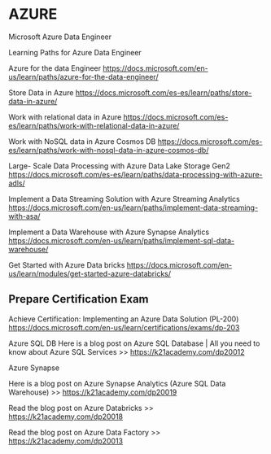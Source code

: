 # AZURE
Microsoft Azure Data Engineer

Learning Paths for Azure Data Engineer


Azure for the data Engineer	https://docs.microsoft.com/en-us/learn/paths/azure-for-the-data-engineer/


Store Data in Azure	https://docs.microsoft.com/es-es/learn/paths/store-data-in-azure/

Work with relational data in Azure	https://docs.microsoft.com/es-es/learn/paths/work-with-relational-data-in-azure/

Work with NoSQL data in Azure Cosmos DB	https://docs.microsoft.com/es-es/learn/paths/work-with-nosql-data-in-azure-cosmos-db/

Large- Scale Data Processing with Azure Data Lake Storage Gen2	https://docs.microsoft.com/es-es/learn/paths/data-processing-with-azure-adls/

Implement a Data Streaming Solution with Azure Streaming Analytics	https://docs.microsoft.com/en-us/learn/paths/implement-data-streaming-with-asa/

Implement a Data Warehouse with Azure Synapse Analytics	https://docs.microsoft.com/en-us/learn/paths/implement-sql-data-warehouse/

Get Started with Azure Data bricks	https://docs.microsoft.com/en-us/learn/modules/get-started-azure-databricks/

Prepare Certification Exam	
------------------------------
Achieve Certification: Implementing an Azure Data Solution (PL-200)	https://docs.microsoft.com/en-us/learn/certifications/exams/dp-203



Azure SQL DB
Here is a blog post on Azure SQL Database | All you need to know about Azure SQL Services >> https://k21academy.com/dp20012

Azure Synapse

Here is a blog post on Azure Synapse Analytics (Azure SQL Data Warehouse) >> https://k21academy.com/dp20019

Read the blog post on Azure Databricks >> https://k21academy.com/dp20018

Read the blog post on Azure Data Factory >> https://k21academy.com/dp20013
